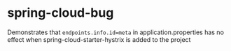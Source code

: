 # spring-cloud-bug

Demonstrates that ```endpoints.info.id=meta``` in application.properties has no effect when spring-cloud-starter-hystrix is added to the project
